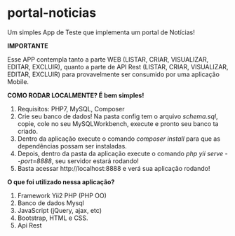 # portal-noticias

Um simples App de Teste que implementa um portal de Notícias!

**IMPORTANTE**

Esse APP contempla tanto a parte WEB (LISTAR, CRIAR, VISUALIZAR, EDITAR, EXCLUIR), quanto a parte de API Rest (LISTAR, CRIAR, VISUALIZAR, EDITAR, EXCLUIR) para provavelmente ser consumido por uma aplicação Mobile.

**COMO RODAR LOCALMENTE? É bem simples!**
1. Requisitos: PHP7, MySQL, Composer
2. Crie seu banco de dados! Na pasta config tem o arquivo *schema.sql*, copie, cole no seu MySQLWorkbench, execute e pronto seu banco ta criado.
3. Dentro da aplicação execute o comando *composer install* para que as dependências possam ser instaladas.
4. Depois, dentro da pasta da aplicação execute o comando *php yii serve --port=8888*, seu servidor estará rodando!
5. Basta acessar http://localhost:8888 e verá sua aplicação rodando!

**O que foi utilizado nessa aplicação?**
1. Framework Yii2 PHP (PHP OO)
2. Banco de dados Mysql
3. JavaScript (jQuery, ajax, etc)
4. Bootstrap, HTML e CSS.
5. Api Rest




